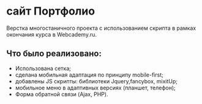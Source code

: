 # сайт Портфолио

Верстка многостаничного проекта с использованием скрипта в рамках окончания курса в Webcademy.ru.

## Что было реализовано:
*  Использована сетка;
*  сделана мобильная адаптация по принципу mobile-first;
* добавлены JS скрипты: библиотеки Jquery,fancybox, mixitUp;
* мобильное меню в адаптивных версиях (планшет, телефон);
* Форма обратной связи (Ajax, PHP).
